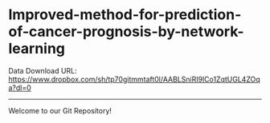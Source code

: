 # Improved-method-for-prediction-of-cancer-prognosis-by-network-learning

Data Download URL:
https://www.dropbox.com/sh/tp70gitmmtaft0l/AABLSniRI9lCo1ZqtUGL4ZOqa?dl=0

--------------------------------

Welcome to our Git Repository!
